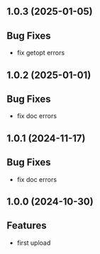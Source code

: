 ## 1.0.3 (2025-01-05)

## Bug Fixes

  - fix getopt errors

## 1.0.2 (2025-01-01)

## Bug Fixes

  - fix doc errors

## 1.0.1 (2024-11-17)

## Bug Fixes

  - fix doc errors

## 1.0.0 (2024-10-30)

## Features

- first upload